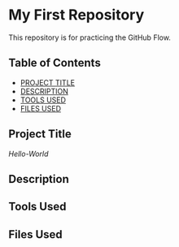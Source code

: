 # My First Repository  
This repository is for practicing the GitHub Flow.  

## Table of Contents

- [PROJECT TITLE](#Project-Title)
- [DESCRIPTION](#Description)
- [TOOLS USED](#Tools-Used)
- [FILES USED](#Files-Used)

## Project Title    

*Hello-World*

## Description      


## Tools Used      


## Files Used      
